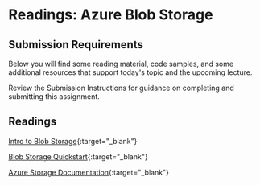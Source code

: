 # Readings: Azure Blob Storage

## Submission Requirements

Below you will find some reading material, code samples, and some additional resources that support today's topic and the upcoming lecture.

Review the Submission Instructions for guidance on completing and submitting this assignment.

## Readings

[Intro to Blob Storage](https://docs.microsoft.com/en-us/azure/storage/blobs/storage-blobs-introduction){:target="_blank"}

<!-- Mix it up! Create the questions with pointed answers, fill in the blank, or opinion/open ended -->

[Blob Storage Quickstart](https://docs.microsoft.com/en-us/azure/storage/blobs/storage-quickstart-blobs-dotnet?tabs=windows){:target="_blank"}

<!-- Mix it up! Create the questions with pointed answers, fill in the blank, or opinion/open ended -->

[Azure Storage Documentation](https://docs.microsoft.com/en-us/azure/storage/){:target="_blank"}

<!-- Mix it up! Create the questions with pointed answers, fill in the blank, or opinion/open ended -->
